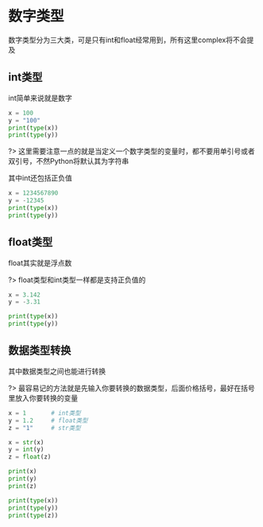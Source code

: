 # 数字类型
数字类型分为三大类，可是只有int和float经常用到，所有这里complex将不会提及

## int类型
int简单来说就是数字
```python
x = 100
y = "100"
print(type(x))
print(type(y))
```

?> 这里需要注意一点的就是当定义一个数字类型的变量时，都不要用单引号或者双引号，不然Python将默认其为字符串

其中int还包括正负值
```python
x = 1234567890
y = -12345
print(type(x))
print(type(y))
```
## float类型
float其实就是浮点数

?> float类型和int类型一样都是支持正负值的

```python
x = 3.142
y = -3.31

print(type(x))
print(type(y))
```

## 数据类型转换
其中数据类型之间也能进行转换

?> 最容易记的方法就是先输入你要转换的数据类型，后面价格括号，最好在括号里放入你要转换的变量

```python
x = 1       # int类型
y = 1.2     # float类型
z = "1"     # str类型

x = str(x)
y = int(y)
z = float(z)

print(x)
print(y)
print(z)

print(type(x))
print(type(y))
print(type(z))
```